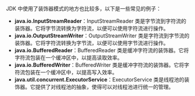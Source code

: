 JDK 中使用了装饰器模式的地方也比较多，以下是一些常见的例子：

- **java.io.InputStreamReader**：InputStreamReader 类是字节流到字符流的装饰器。它将字节流转换为字符流，以便可以使用字符流进行操作。
- **java.io.OutputStreamWriter**：OutputStreamWriter 类是字符流到字节流的装饰器。它将字符流转换为字节流，以便可以使用字节流进行操作。
- **java.io.BufferedReader**：BufferedReader 类是缓冲字符流的装饰器。它将字符流包装在一个缓冲区中，以提高读取效率。
- **java.io.BufferedWriter**：BufferedWriter 类是缓冲字符流的装饰器。它将字符流包装在一个缓冲区中，以提高写入效率。
- **java.util.concurrent.ExecutorService**：ExecutorService 类是线程池的装饰器。它提供了对线程池的抽象，使得可以对线程池进行统一的管理。